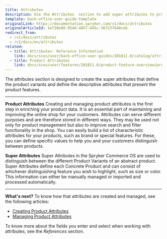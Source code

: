 ```yaml
---
title: Attributes
description: Use the Attributes  section to add super attributes to product variants to highlight its specific peculiarities.
template: back-office-user-guide-template
originalLink: https://documentation.spryker.com/v1/docs/attributes
originalArticleId: 1ef20e80-954d-4057-845c-367237640ceb
redirect_from:
  - /v1/docs/attributes
  - /v1/docs/en/attributes
related:
  - title: Attributes- Reference Information
    link: docs/scos/user/back-office-user-guides/201811.0/catalog/attributes/references/attributes-reference-information.html
  - title: Product Attributes
    link: docs/scos/user/features/201811.0/product-feature-overview/product-attributes-overview.html
---
```


The attributes section is designed to create the super attributes that define the product variants and define the descriptive attributes that present the product features.
***
**Product Attributes**
Creating and managing product attributes is the first step in enriching your product data. It is an essential part of maintaining and improving the online shop for your customers. Attributes can serve different purposes and are therefore stored in different ways. They may be used not only for product management but also to improve search and filter functionality in the shop.
You can easily build a list of characteristic attributes for your products, such as brand or special features. For these, you can define specific values to help you and your customers distinguish between products.

**Super Attributes**
Super Attributes in the Spryker Commerce OS are used to distinguish between the different Product Variants of an abstract product. Super Attributes define each Concrete Product and can consist of whichever distinguishing feature you wish to highlight, such as size or color. This information can either be manually managed or imported and processed automatically.
***
**What's next?**
To know how that attributes are created and managed, see the following articles:
* [Creating Product Attributes](/docs/scos/user/back-office-user-guides/{{page.version}}/catalog/attributes/creating-product-attributes.html)
* [Managing Product Attributes](/docs/scos/user/back-office-user-guides/{{page.version}}/catalog/attributes/managing-product-attributes.html)

To know more about the fields you enter and select when working with attributes, see the _References_ section.
